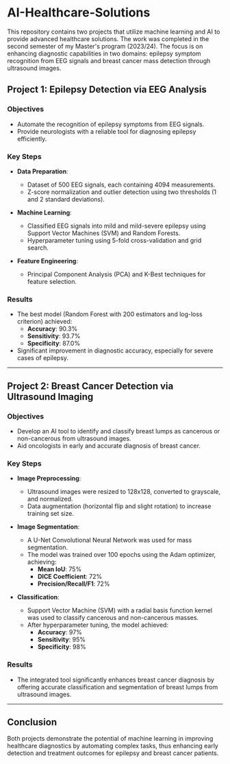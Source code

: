 # AI-Healthcare-Solutions

This repository contains two projects that utilize machine learning and AI to provide advanced healthcare solutions. The work was completed in the second semester of my Master's program (2023/24). The focus is on enhancing diagnostic capabilities in two domains: epilepsy symptom recognition from EEG signals and breast cancer mass detection through ultrasound images.

## Project 1: Epilepsy Detection via EEG Analysis

### Objectives
- Automate the recognition of epilepsy symptoms from EEG signals.
- Provide neurologists with a reliable tool for diagnosing epilepsy efficiently.
  
### Key Steps
- **Data Preparation**: 
  - Dataset of 500 EEG signals, each containing 4094 measurements.
  - Z-score normalization and outlier detection using two thresholds (1 and 2 standard deviations).
  
- **Machine Learning**:
  - Classified EEG signals into mild and mild-severe epilepsy using Support Vector Machines (SVM) and Random Forests.
  - Hyperparameter tuning using 5-fold cross-validation and grid search.
  
- **Feature Engineering**:
  - Principal Component Analysis (PCA) and K-Best techniques for feature selection.
  
### Results
- The best model (Random Forest with 200 estimators and log-loss criterion) achieved:
  - **Accuracy**: 90.3%
  - **Sensitivity**: 93.7%
  - **Specificity**: 87.0%
- Significant improvement in diagnostic accuracy, especially for severe cases of epilepsy.

---

## Project 2: Breast Cancer Detection via Ultrasound Imaging

### Objectives
- Develop an AI tool to identify and classify breast lumps as cancerous or non-cancerous from ultrasound images.
- Aid oncologists in early and accurate diagnosis of breast cancer.

### Key Steps
- **Image Preprocessing**:
  - Ultrasound images were resized to 128x128, converted to grayscale, and normalized.
  - Data augmentation (horizontal flip and slight rotation) to increase training set size.

- **Image Segmentation**:
  - A U-Net Convolutional Neural Network was used for mass segmentation.
  - The model was trained over 100 epochs using the Adam optimizer, achieving:
    - **Mean IoU**: 75%
    - **DICE Coefficient**: 72%
    - **Precision/Recall/F1**: 72%

- **Classification**:
  - Support Vector Machine (SVM) with a radial basis function kernel was used to classify cancerous and non-cancerous masses.
  - After hyperparameter tuning, the model achieved:
    - **Accuracy**: 97%
    - **Sensitivity**: 95%
    - **Specificity**: 98%

### Results
- The integrated tool significantly enhances breast cancer diagnosis by offering accurate classification and segmentation of breast lumps from ultrasound images.

---

## Conclusion
Both projects demonstrate the potential of machine learning in improving healthcare diagnostics by automating complex tasks, thus enhancing early detection and treatment outcomes for epilepsy and breast cancer patients.


